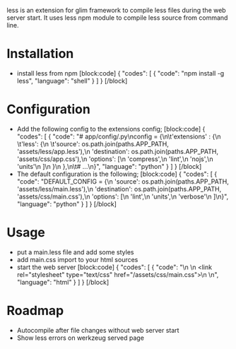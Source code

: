 less is an extension for glim framework to compile less files during the web server start. It uses less npm module to compile less source from command line.

# Installation
- install less from npm
[block:code]
{
  "codes": [
    {
      "code": "npm install -g less",
      "language": "shell"
    }
  ]
}
[/block]
# Configuration
- Add the following config to the extensions config;
[block:code]
{
  "codes": [
    {
      "code": "# app/config/<env>.py\nconfig = {\n\t'extensions' : {\n  \t'less': {\n    \t'source': os.path.join(paths.APP_PATH, 'assets/less/app.less'),\n      'destination': os.path.join(paths.APP_PATH, 'assets/css/app.css'),\n      'options': [\n        'compress',\n        'lint',\n        'nojs',\n        'units'\n      ]\n    }\n  },\n\t# ...\n}",
      "language": "python"
    }
  ]
}
[/block]
- The default configuration is the following;
[block:code]
{
  "codes": [
    {
      "code": "DEFAULT_CONFIG = {\n    'source': os.path.join(paths.APP_PATH, 'assets/less/main.less'),\n    'destination': os.path.join(paths.APP_PATH, 'assets/css/main.css'),\n    'options': [\n        'lint',\n        'units',\n        'verbose'\n    ]\n}",
      "language": "python"
    }
  ]
}
[/block]
# Usage
- put a main.less file and add some styles
- add main.css import to your html sources
- start the web server
[block:code]
{
  "codes": [
    {
      "code": "<html>\n    <head>\n      <link rel=\"stylesheet\" type=\"text/css\" href=\"/assets/css/main.css\">\n    </head>\n</html>",
      "language": "html"
    }
  ]
}
[/block]
# Roadmap
- Autocompile after file changes without web server start
- Show less errors on werkzeug served page